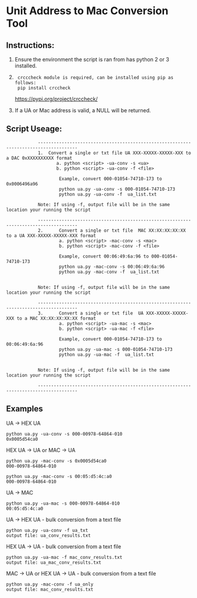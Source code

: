 # Unit Address to Mac Conversion Tool


## Instructions:
1.	Ensure the environment the script is ran from has python 2 or 3 installed.
2.      crcccheck module is required, can be installed using pip as follows:
		pip install crccheck
	https://pypi.org/project/crccheck/
	
3.	If a UA or Mac address is valid, a NULL will be returned.



## Script Useage: 
 

                -------------------------------------------------------------------------------------
                1.  Convert a single or txt file UA XXX-XXXXX-XXXXX-XXX to a DAC 0xXXXXXXXXXX format
                       a. python <script> -ua-conv -s <ua>
                       b. python <script> -ua-conv -f <file>

                        Example, convert 000-01054-74710-173 to 0x0006496a96
                        python ua.py -ua-conv -s 000-01054-74710-173
                        python ua.py -ua-conv -f  ua_list.txt

                Note: If using -f, output file will be in the same location your running the script

                -------------------------------------------------------------------------------------
                2.      Convert a single or txt file  MAC XX:XX:XX:XX:XX to a UA XXX-XXXXX-XXXXX-XXX format
                        a. python <script> -mac-conv -s <mac>
                        b. python <script> -mac-conv -f <file>

                        Example, convert 00:06:49:6a:96 to 000-01054-74710-173
                        python ua.py -mac-conv -s 00:06:49:6a:96
                        python ua.py -mac-conv -f  ua_list.txt


                Note: If using -f, output file will be in the same location your running the script

                -------------------------------------------------------------------------------------
                3.      Convert a single or txt file  UA XXX-XXXXX-XXXXX-XXX to a MAC XX:XX:XX:XX:XX format
                        a. python <script> -ua-mac -s <mac>
                        b. python <script> -ua-mac -f <file>

                        Example, convert 000-01054-74710-173 to 00:06:49:6a:96
                        python ua.py -ua-mac -s 000-01054-74710-173
                        python ua.py -ua-mac -f  ua_list.txt


                Note: If using -f, output file will be in the same location your running the script

                -------------------------------------------------------------------------------------		
## Examples
UA -> HEX UA
```
python ua.py -ua-conv -s 000-00978-64864-010
0x0005d54ca0
```

HEX UA -> UA or MAC -> UA
```
python ua.py -mac-conv -s 0x0005d54ca0
000-00978-64864-010
```
```
python ua.py -mac-conv -s 00:05:d5:4c:a0
000-00978-64864-010
```

UA -> MAC
```
python ua.py -ua-mac -s 000-00978-64864-010
00:05:d5:4c:a0
```

UA -> HEX UA - bulk conversion from a text file
```
python ua.py -ua-conv -f ua_txt
output file: ua_conv_results.txt
```

HEX UA -> UA - bulk conversion from a text file
```
python ua.py -ua-mac -f mac_conv_results.txt
output file: ua_mac_conv_results.txt
```

MAC -> UA or HEX UA -> UA - bulk conversion from a text file
```
python ua.py -mac-conv -f ua_only
output file: mac_conv_results.txt
```





   
